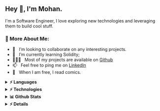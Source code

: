 ## Hey 👋, I'm Mohan.
<!-- 
<a href='#'><img align='left' alt="linkedin" src="https://raw.githubusercontent.com/rahul-jha98/rahul-jha98/561d474902b59c7429ec22bb73e225696c27b202/assets/linkedin.svg" height='18px'/></a>
<a href='#'><img align='left' alt="twitter" src="https://raw.githubusercontent.com/rahul-jha98/rahul-jha98/561d474902b59c7429ec22bb73e225696c27b202/assets/twitter.svg" height='18px'/></a>
 -->
 
I'm a Software Engineer, I love exploring new technologies and leveraging them to build cool stuff.
<br/>


<!-- <img align="right" alt="GIF" src="https://raw.githubusercontent.com/rahul-jha98/rahul-jha98/main/techstack.gif" width="360px" height='360px'/> -->
  
### 📃 More About Me:
<!-- - 🔭 &nbsp; I’m currently working on **** -->
- 🤝 &nbsp; I’m looking to collaborate on any interesting projects.
- 🌱 &nbsp; I’m currently learning Solidity; 
- 👨🏻‍💻 &nbsp; Most of my projects are available on [Github](https://github.com/mohanvaddi?tab=repositories)
- 📫 &nbsp; Feel free to ping me on [LinkedIn](https://www.linkedin.com/in/mohanvaddi/)
- 📙 &nbsp; When I am free, I read comics.
<!-- - 🎮 &nbsp; When I am bored, I play Minecraft. -->
<!-- - 📝 &nbsp; Checkout my [resume](#!) -->
<!-- - - 💬 &nbsp; Ask me about anything tech related, I am happy to help; -->

<!-- <details>	
    <summary><b>🔨 Languages and tools</b></summary> -->

<details>
<summary><b>⚡ Languages</b></summary>
 
![Python](https://img.shields.io/badge/-Python-black?style=flat-square&logo=Python)
![TypeScript](https://img.shields.io/badge/-TypeScript-black?style=flat-square&logo=typescript)
![JavaScript](https://img.shields.io/badge/-JavaScript-black?style=flat-square&logo=javascript)
![Java](https://img.shields.io/badge/-java-black?style=flat-square&logo=java)
![C++](https://img.shields.io/badge/-C++-black?style=flat-square&logo=c++)
![GO](https://img.shields.io/badge/-GoLang-black?style=flat-square&logo=go)
 
 </details>
 
 <details>
<summary><b>⚡ Technologies</b></summary>
 
#### Frontend
![React](https://img.shields.io/badge/-React-black?style=flat-square&logo=React)
![Angular](https://img.shields.io/badge/-Angular-black?style=flat-square&logo=Angular)
![Svelte](https://img.shields.io/badge/-Svelte-black?style=flat-square&logo=Svelte)
#### Backend
![Nodejs](https://img.shields.io/badge/-Nodejs-black?style=flat-square&logo=Node.js)
![Spring Boot](https://img.shields.io/badge/-SpringBoot-black?style=flat-square&logo=springboot)
![Express](https://img.shields.io/badge/-Express-black?style=flat-square&logo=express)
![Graph QL](https://img.shields.io/badge/-GraphQL-black?style=flat-square&logo=graphql)
![MongoDB](https://img.shields.io/badge/-MongoDB-black?style=flat-square&logo=mongodb)
![PostgreSql](https://img.shields.io/badge/-Postgres-black?style=flat-square&logo=Postgresql)
#### Tools
![Docker](https://img.shields.io/badge/-Docker-black?style=flat-square&logo=docker)
![Amazon AWS](https://img.shields.io/badge/Amazon%20AWS-black?style=flat-square&logo=amazon-aws)
![Google Cloud](https://img.shields.io/badge/Google%20Cloud-black?style=flat-square&logo=google-cloud)
![Firebase](https://img.shields.io/badge/-Firebase-black?style=flat-square&logo=firebase)
![Git](https://img.shields.io/badge/-Git-black?style=flat-square&logo=git)
![GitHub](https://img.shields.io/badge/-GitHub-black?style=flat-square&logo=github)
<!-- </details> -->
 
  </details>
 
  
 <details>
<summary><b>📊  Github Stats</b></summary>
 
  ![Overview](https://github.com/mohanvaddi/github-stats/blob/master/generated/overview.svg)
  ![Languages](https://github.com/mohanvaddi/github-stats/blob/master/generated/languages.svg)
 
</details>

<details>	
    <summary><b>⚡ Details</b></summary>
 <img src="https://activity-graph.herokuapp.com/graph?username=mohanvaddi&theme=react-dark" alt="Mohan vaddi's commits graph"/>
<!-- ![MohanVaddi's github activity graph](https://activity-graph.herokuapp.com/graph?username=mohanvaddi&theme=react-dark) -->
 
</details>


<br>

<!-- ### 🛠️ My Projects -->
<!-- <a href="#" target="_blank"> <img alt="Gmeet-AMS" src="#" height="68" align="left"> </a> -->
